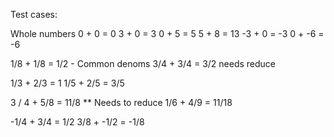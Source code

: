 

Test cases:

Whole numbers
 0  +  0  =   0
 3  +  0  =   3
 0  +  5  =   5
 5  +  8 =   13
-3  +  0  =  -3
 0  + -6  =  -6


 1/8 + 1/8 = 1/2 - Common denoms
 3/4 + 3/4 = 3/2 needs reduce

 1/3 + 2/3  = 1
 1/5 + 2/5 = 3/5

 3 / 4 + 5/8 = 11/8 ** Needs to reduce
 1/6 + 4/9 = 11/18

 -1/4 + 3/4 = 1/2
 3/8 + -1/2 = -1/8
 
  